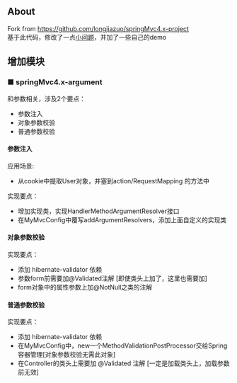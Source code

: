 ## About
Fork from https://github.com/longjiazuo/springMvc4.x-project  
基于此代码，修改了一点[小问题](https://yejg.top/2018/09/07/server-send-event/)，并加了一些自己的demo


## 增加模块
### ■ springMvc4.x-argument

和参数相关，涉及2个要点：

- 参数注入
- 对象参数校验
- 普通参数校验

#### 参数注入
应用场景:
- 从cookie中提取User对象，并塞到action/RequestMapping 的方法中

实现要点：
- 增加实现类，实现HandlerMethodArgumentResolver接口
- 在MyMvcConfig中覆写addArgumentResolvers，添加上面自定义的实现类


#### 对象参数校验
实现要点：
- 添加 hibernate-validator 依赖
- 参数form前需要加@Validated注解 [即使类头上加了，这里也需要加]
- form对象中的属性参数上加@NotNull之类的注解


#### 普通参数校验
实现要点：
- 添加 hibernate-validator 依赖
- 在MyMvcConfig中，new一个MethodValidationPostProcessor交给Spring容器管理[对象参数校验无需此对象]
- 在Controller的类头上需要加 @Validated 注解 [一定是加载类头上，加载参数前无效]
